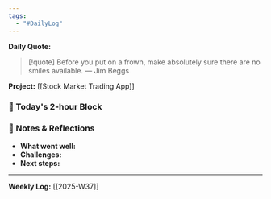 ```yaml
---
tags:
  - "#DailyLog"
---
```


**Daily Quote:**
> [!quote] Before you put on a frown, make absolutely sure there are no smiles available.
> — Jim Beggs

**Project:** [[Stock Market Trading App]]

### 🎯 Today's 2-hour Block


### 📝 Notes & Reflections
- **What went well:**
- **Challenges:**
- **Next steps:**

---

**Weekly Log:** [[2025-W37]]